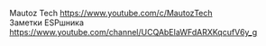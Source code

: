 Mautoz Tech https://www.youtube.com/c/MautozTech  
Заметки ESPшника https://www.youtube.com/channel/UCQAbEIaWFdARXKqcufV6y_g

